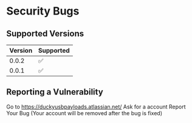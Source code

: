# Security Bugs

## Supported Versions


| Version | Supported          |
| ------- | ------------------ |
| 0.0.2   | :white_check_mark: |
| 0.0.1   |  :white_check_mark:|

## Reporting a Vulnerability

Go to https://duckyusbpayloads.atlassian.net/
Ask for a account
Report Your Bug
(Your account will be removed after the bug is fixed)
